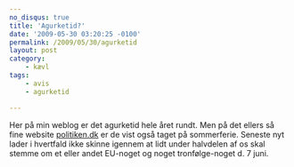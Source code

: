 ```yaml
---
no_disqus: true
title: 'Agurketid?'
date: '2009-05-30 03:20:25 -0100'
permalink: /2009/05/30/agurketid
layout: post
category:
    - kævl
tags:
    - avis
    - agurketid

---
```

Her på min weblog er det agurketid hele året rundt. Men på det ellers så fine website [politiken.dk](http://politiken.dk) er de vist også taget på sommerferie. Seneste nyt lader i hvertfald ikke skinne igennem at lidt under halvdelen af os skal stemme om et eller andet EU-noget og noget tronfølge-noget d. 7 juni.  

<amp-img alt="Agurketid"
  src="{{ site.baseurl }}{% link assets/post-images/agurketid.png %}"
  width="433"
  height="36"></amp-img>
